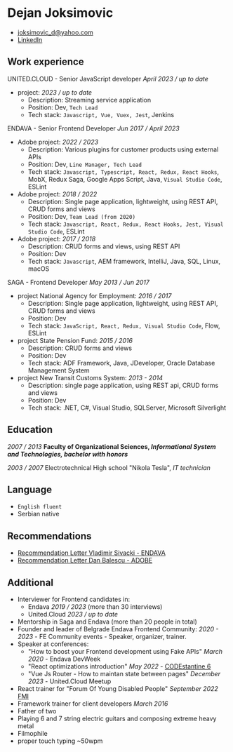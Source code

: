 # Dejan Joksimovic
* joksimovic_d@yahoo.com
* [LinkedIn](https://www.linkedin.com/in/dejan-joksimovi%C4%87-60a95782/)

## Work experience

UNITED.CLOUD - Senior JavaScript developer *April 2023 / up to date*
* project: *2023 / up to date*
    - Description: Streaming service application
    - Position: Dev, `Tech Lead`
    - Tech stack: `Javascript, Vue, Vuex, Jest`, Jenkins

ENDAVA - Senior Frontend Developer *Jun 2017 / April 2023*
* Adobe project: *2022 / 2023*
    - Description: Various plugins for customer products using external APIs
    - Position:  Dev, `Line Manager, Tech Lead`
    - Tech stack: `Javascript, Typescript, React, Redux, React Hooks`, MobX, Redux Saga, Google Apps Script, Java, `Visual Studio Code`, ESLint
* Adobe project: *2018 / 2022*
    - Description: Single page application, lightweight, using REST API, CRUD forms and views
    - Position: Dev, `Team Lead (from 2020)`
    - Tech stack: `Javascript, React, Redux, React Hooks, Jest, Visual Studio Code`, ESLint
* Adobe project: *2017 / 2018*
    - Description: CRUD forms and views, using REST API
    - Position: Dev
    - Tech stack: `Javascript`, AEM framework, IntelliJ, Java, SQL, Linux, macOS

SAGA - Frontend Developer *May 2013 / Jun 2017*
* project National Agency for Employment: *2016 / 2017*
    - Description: Single page application, lightweight, using REST API, CRUD forms and views
    - Position: Dev
    - Tech stack: `JavaScript, React, Redux, Visual Studio Code`, Flow, ESLint
* project State Pension Fund: *2015 / 2016*
    - Description: CRUD forms and views
    - Position: Dev
    - Tech stack: ADF Framework, Java, JDeveloper, Oracle Database Management System
* project New Transit Customs System: *2013 - 2014*
    - Description: single page application, using REST api, CRUD forms and views
    - Position: Dev
    - Tech stack: .NET, C#, Visual Studio, SQLServer, Microsoft Silverlight

## Education
*2007 / 2013*
__Faculty of Organizational Sciences, *Informational System and Technologies, bachelor with honors*__

*2003 / 2007*
Electrotechnical High school "Nikola Tesla", *IT technician*

## Language
* `English fluent`
* Serbian native

## Recommendations
* <a href="https://github.com/DejanJoksimovic/CV/raw/master/Recommendation%20from%20Vladimir%20Sivacki%20-%20ENDAVA.pdf" target="_blank">Recommendation Letter Vladimir Sivacki - ENDAVA</a>
* <a href="https://github.com/DejanJoksimovic/CV/raw/master/Recommandation%20from%20Dan%20Balescu%20-%20ADOBE.pdf" target="_blank">Recommendation Letter Dan Balescu - ADOBE</a>

## Additional
* Interviewer for Frontend candidates in:
   * Endava *2019 / 2023* (more than 30 interviews)
   * United.Cloud *2023 / up to date*
* Mentorship in Saga and Endava (more than 20 people in total)
* Founder and leader of Belgrade Endava Frontend Community: *2020 - 2023* - FE Community events - Speaker, organizer, trainer.
* Speaker at conferences:
    * "How to boost your Frontend development using Fake APIs" *March 2020* - Endava DevWeek
    * "React optimizations introduction" *May 2022* - [CODEstantine 6](https://codestantine.com/dejan-joksimovic/)
    * "Vue Js Router - How to maintan state between pages" *December 2023* - United.Cloud Meetup
* React trainer for "Forum Of Young Disabled People" *September 2022* [FMI](https://fmi.rs/)
* Framework trainer for client developers *March 2016*
* Father of two
* Playing 6 and 7 string electric guitars and composing extreme heavy metal
* Filmophile
* proper touch typing ~50wpm